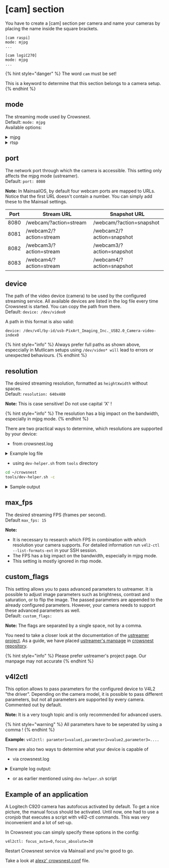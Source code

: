 # \[cam] section

You have to create a \[cam] section per camera and name your cameras by placing the name inside the square brackets.

```
[cam raspi]
mode: mjpg
...

[cam logiC270]
mode: mjpg
...
```

{% hint style="danger" %}
The word `cam` must be set!

&#x20;This is a keyword to determine that this section belongs to a camera setup.
{% endhint %}

## **mode**

The streaming mode used by Crowsnest.\
Default: `mode: mjpg`\
Available options:

<details>

<summary>mjpg</summary>

This mode uses the mjpg protocol and streams with ustreamer. It's basically a series of jpeg images. This mode uses a lot of bandwidth depending on the resolution and frame rate set.

</details>

<details>

<summary>rtsp</summary>

This mode uses the rtsp protocol, which uses h.264 as format. The advantage is the low bandwidth. The disadvantage is that it cannot be displayed in Mainsail. The stream can be watched in external programmes such as [VLC](https://www.videolan.org/).\
**The stream's URL becomes `rtsp://<printer-ip-or-name>:8554/<your-camera-section-name>`**\
Example: `rtsp://mainsailos.local:8554/raspi`

</details>

## **port**

The network port through which the camera is accessible. This setting only affects the mjpg mode (ustreamer).\
Default: `port: 8080`

**Note:** In MainsailOS, by default four webcam ports are mapped to URLs. Notice that the first URL doesn't contain a number. You can simply add these to the Mainsail settings.

| Port | Stream URL              | Snapshot URL              |
| ---- | ----------------------- | ------------------------- |
| 8080 | /webcam/?action=stream  | /webcam/?action=snapshot  |
| 8081 | /webcam2/?action=stream | /webcam2/?action=snapshot |
| 8082 | /webcam3/?action=stream | /webcam3/?action=snapshot |
| 8083 | /webcam4/?action=stream | /webcam4/?action=snapshot |



## **device**

The path of the video device (camera) to be used by the configured streaming service. All available devices are listed in the log file every time Crowsnest is started. You can copy the path from there.\
Default: `device: /dev/video0`

A path in this format is also valid:

```
device: /dev/v4l/by-id/usb-PixArt_Imaging_Inc._USB2.0_Camera-video-index0
```

{% hint style="info" %}
Always prefer full paths as shown above, especcially in Mutlicam setups using `/dev/video* will` lead to errors or unexpected behaviours.
{% endhint %}

## **resolution**

The desired streaming resolution, formatted as `height`x`width` without spaces.\
Default: `resolution: 640x480`

**Note:** This is case sensitive! Do not use capital 'X' !

{% hint style="info" %}
The resolution has a big impact on the bandwidth, especially in mjpg mode.
{% endhint %}

There are two practical ways to determine, which resolutions are supported by your device:

* from crowsnest.log

<details>

<summary>Example log file</summary>

```shell
[11/16/22 20:16:26] crowsnest: Supported Formats:
[11/16/22 20:16:26] crowsnest: 		[0]: 'MJPG' (Motion-JPEG, compressed)
[11/16/22 20:16:26] crowsnest: 		Size: Discrete 1920x1080
[11/16/22 20:16:26] crowsnest: 		Interval: Discrete 0.017s (60.000 fps)
[11/16/22 20:16:26] crowsnest: 		Interval: Discrete 0.033s (30.000 fps)
[11/16/22 20:16:26] crowsnest: 		Size: Discrete 3840x2160
[11/16/22 20:16:26] crowsnest: 		Interval: Discrete 0.033s (30.000 fps)
[11/16/22 20:16:26] crowsnest: 		Size: Discrete 640x480
[11/16/22 20:16:26] crowsnest: 		Interval: Discrete 0.017s (60.000 fps)
[11/16/22 20:16:26] crowsnest: 		Interval: Discrete 0.033s (30.000 fps)
[11/16/22 20:16:26] crowsnest: 		Size: Discrete 160x120
[11/16/22 20:16:26] crowsnest: 		Interval: Discrete 0.017s (60.000 fps)
[11/16/22 20:16:26] crowsnest: 		Interval: Discrete 0.033s (30.000 fps)
[11/16/22 20:16:26] crowsnest: 		Size: Discrete 176x144
[11/16/22 20:16:26] crowsnest: 		Interval: Discrete 0.017s (60.000 fps)
[11/16/22 20:16:26] crowsnest: 		Interval: Discrete 0.033s (30.000 fps)
[11/16/22 20:16:26] crowsnest: 		Size: Discrete 320x180
[11/16/22 20:16:26] crowsnest: 		Interval: Discrete 0.017s (60.000 fps)
[11/16/22 20:16:26] crowsnest: 		Interval: Discrete 0.033s (30.000 fps)
[11/16/22 20:16:26] crowsnest: 		Size: Discrete 320x240
[11/16/22 20:16:26] crowsnest: 		Interval: Discrete 0.017s (60.000 fps)
[11/16/22 20:16:26] crowsnest: 		Interval: Discrete 0.033s (30.000 fps)
[11/16/22 20:16:26] crowsnest: 		Size: Discrete 352x288
[11/16/22 20:16:26] crowsnest: 		Interval: Discrete 0.017s (60.000 fps)
[11/16/22 20:16:26] crowsnest: 		Interval: Discrete 0.033s (30.000 fps)
[11/16/22 20:16:27] crowsnest: 		Size: Discrete 340x340
[11/16/22 20:16:27] crowsnest: 		Interval: Discrete 0.017s (60.000 fps)
[11/16/22 20:16:27] crowsnest: 		Interval: Discrete 0.033s (30.000 fps)
[11/16/22 20:16:27] crowsnest: 		Size: Discrete 424x240
[11/16/22 20:16:27] crowsnest: 		Interval: Discrete 0.017s (60.000 fps)
[11/16/22 20:16:27] crowsnest: 		Interval: Discrete 0.033s (30.000 fps)
[11/16/22 20:16:27] crowsnest: 		Size: Discrete 440x440
[11/16/22 20:16:27] crowsnest: 		Interval: Discrete 0.017s (60.000 fps)
[11/16/22 20:16:27] crowsnest: 		Interval: Discrete 0.033s (30.000 fps)
[11/16/22 20:16:27] crowsnest: 		Size: Discrete 480x270
[11/16/22 20:16:27] crowsnest: 		Interval: Discrete 0.017s (60.000 fps)
[11/16/22 20:16:27] crowsnest: 		Interval: Discrete 0.033s (30.000 fps)
[11/16/22 20:16:27] crowsnest: 		Size: Discrete 640x360
[11/16/22 20:16:27] crowsnest: 		Interval: Discrete 0.033s (30.000 fps)
[11/16/22 20:16:27] crowsnest: 		Size: Discrete 800x448
[11/16/22 20:16:27] crowsnest: 		Interval: Discrete 0.017s (60.000 fps)
[11/16/22 20:16:27] crowsnest: 		Interval: Discrete 0.033s (30.000 fps)
[11/16/22 20:16:27] crowsnest: 		Size: Discrete 800x600
[11/16/22 20:16:27] crowsnest: 		Interval: Discrete 0.017s (60.000 fps)
[11/16/22 20:16:27] crowsnest: 		Interval: Discrete 0.033s (30.000 fps)
[11/16/22 20:16:27] crowsnest: 		Size: Discrete 848x480
[11/16/22 20:16:27] crowsnest: 		Interval: Discrete 0.017s (60.000 fps)
[11/16/22 20:16:27] crowsnest: 		Interval: Discrete 0.033s (30.000 fps)
[11/16/22 20:16:27] crowsnest: 		Size: Discrete 960x540
[11/16/22 20:16:27] crowsnest: 		Interval: Discrete 0.017s (60.000 fps)
[11/16/22 20:16:27] crowsnest: 		Interval: Discrete 0.033s (30.000 fps)
[11/16/22 20:16:27] crowsnest: 		Size: Discrete 1024x576
[11/16/22 20:16:27] crowsnest: 		Interval: Discrete 0.017s (60.000 fps)
[11/16/22 20:16:27] crowsnest: 		Interval: Discrete 0.033s (30.000 fps)
[11/16/22 20:16:27] crowsnest: 		Size: Discrete 1280x720
[11/16/22 20:16:27] crowsnest: 		Interval: Discrete 0.017s (60.000 fps)
[11/16/22 20:16:27] crowsnest: 		Interval: Discrete 0.033s (30.000 fps)
[11/16/22 20:16:27] crowsnest: 		Size: Discrete 1600x896
[11/16/22 20:16:27] crowsnest: 		Interval: Discrete 0.017s (60.000 fps)
[11/16/22 20:16:27] crowsnest: 		Interval: Discrete 0.033s (30.000 fps)
[11/16/22 20:16:27] crowsnest: 		Size: Discrete 2560x1440
[11/16/22 20:16:27] crowsnest: 		Interval: Discrete 0.033s (30.000 fps)
[11/16/22 20:16:27] crowsnest: 		Size: Discrete 3840x3104
[11/16/22 20:16:27] crowsnest: 		Interval: Discrete 0.033s (30.000 fps)
[11/16/22 20:16:27] crowsnest: 		Size: Discrete 3264x2448
[11/16/22 20:16:27] crowsnest: 		Interval: Discrete 0.033s (30.000 fps)
[11/16/22 20:16:27] crowsnest: 		Size: Discrete 2592x1944
[11/16/22 20:16:27] crowsnest: 		Interval: Discrete 0.033s (30.000 fps)
[11/16/22 20:16:27] crowsnest: 		Size: Discrete 2048x1536
[11/16/22 20:16:27] crowsnest: 		Interval: Discrete 0.033s (30.000 fps)
[11/16/22 20:16:27] crowsnest: 		Size: Discrete 1600x1200
[11/16/22 20:16:27] crowsnest: 		Interval: Discrete 0.033s (30.000 fps)
[11/16/22 20:16:27] crowsnest: 		Size: Discrete 1024x768
[11/16/22 20:16:27] crowsnest: 		Interval: Discrete 0.017s (60.000 fps)
[11/16/22 20:16:27] crowsnest: 		Interval: Discrete 0.033s (30.000 fps)
[11/16/22 20:16:27] crowsnest: 		[1]: 'YUYV' (YUYV 4:2:2)
[11/16/22 20:16:27] crowsnest: 		Size: Discrete 1920x1080
[11/16/22 20:16:27] crowsnest: 		Interval: Discrete 0.200s (5.000 fps)
[11/16/22 20:16:27] crowsnest: 		Size: Discrete 3840x2160
[11/16/22 20:16:27] crowsnest: 		Interval: Discrete 1.000s (1.000 fps)
[11/16/22 20:16:27] crowsnest: 		Size: Discrete 640x480
[11/16/22 20:16:27] crowsnest: 		Interval: Discrete 0.033s (30.000 fps)
[11/16/22 20:16:27] crowsnest: 		Size: Discrete 160x120
[11/16/22 20:16:27] crowsnest: 		Interval: Discrete 0.033s (30.000 fps)
[11/16/22 20:16:27] crowsnest: 		Size: Discrete 176x144
[11/16/22 20:16:27] crowsnest: 		Interval: Discrete 0.033s (30.000 fps)
[11/16/22 20:16:27] crowsnest: 		Size: Discrete 320x180
[11/16/22 20:16:27] crowsnest: 		Interval: Discrete 0.033s (30.000 fps)
[11/16/22 20:16:27] crowsnest: 		Size: Discrete 320x240
[11/16/22 20:16:27] crowsnest: 		Interval: Discrete 0.033s (30.000 fps)
[11/16/22 20:16:27] crowsnest: 		Size: Discrete 352x288
[11/16/22 20:16:27] crowsnest: 		Interval: Discrete 0.033s (30.000 fps)
[11/16/22 20:16:27] crowsnest: 		Size: Discrete 340x340
[11/16/22 20:16:27] crowsnest: 		Interval: Discrete 0.033s (30.000 fps)
[11/16/22 20:16:27] crowsnest: 		Size: Discrete 424x240
[11/16/22 20:16:27] crowsnest: 		Interval: Discrete 0.033s (30.000 fps)
[11/16/22 20:16:27] crowsnest: 		Size: Discrete 440x440
[11/16/22 20:16:27] crowsnest: 		Interval: Discrete 0.033s (30.000 fps)
[11/16/22 20:16:28] crowsnest: 		Size: Discrete 480x270
[11/16/22 20:16:28] crowsnest: 		Interval: Discrete 0.033s (30.000 fps)
[11/16/22 20:16:28] crowsnest: 		Size: Discrete 640x360
[11/16/22 20:16:28] crowsnest: 		Interval: Discrete 0.033s (30.000 fps)
[11/16/22 20:16:28] crowsnest: 		Size: Discrete 800x448
[11/16/22 20:16:28] crowsnest: 		Interval: Discrete 0.033s (30.000 fps)
[11/16/22 20:16:28] crowsnest: 		Size: Discrete 800x600
[11/16/22 20:16:28] crowsnest: 		Interval: Discrete 0.100s (10.000 fps)
[11/16/22 20:16:28] crowsnest: 		Size: Discrete 848x480
[11/16/22 20:16:28] crowsnest: 		Interval: Discrete 0.033s (30.000 fps)
[11/16/22 20:16:28] crowsnest: 		Size: Discrete 960x540
[11/16/22 20:16:28] crowsnest: 		Interval: Discrete 0.100s (10.000 fps)
[11/16/22 20:16:28] crowsnest: 		Size: Discrete 1024x576
[11/16/22 20:16:28] crowsnest: 		Interval: Discrete 0.100s (10.000 fps)
[11/16/22 20:16:28] crowsnest: 		Size: Discrete 1280x720
[11/16/22 20:16:28] crowsnest: 		Interval: Discrete 0.100s (10.000 fps)
[11/16/22 20:16:28] crowsnest: 		Size: Discrete 1600x896
[11/16/22 20:16:28] crowsnest: 		Interval: Discrete 0.200s (5.000 fps)
[11/16/22 20:16:28] crowsnest: 		Size: Discrete 2560x1440
[11/16/22 20:16:28] crowsnest: 		Interval: Discrete 1.000s (1.000 fps)
[11/16/22 20:16:28] crowsnest: 		Size: Discrete 3840x3104
[11/16/22 20:16:28] crowsnest: 		Interval: Discrete 1.000s (1.000 fps)
[11/16/22 20:16:28] crowsnest: 		Size: Discrete 3264x2448
[11/16/22 20:16:28] crowsnest: 		Interval: Discrete 1.000s (1.000 fps)
[11/16/22 20:16:28] crowsnest: 		Size: Discrete 2592x1944
[11/16/22 20:16:28] crowsnest: 		Interval: Discrete 1.000s (1.000 fps)
[11/16/22 20:16:28] crowsnest: 		Size: Discrete 2048x1536
[11/16/22 20:16:28] crowsnest: 		Interval: Discrete 1.000s (1.000 fps)
[11/16/22 20:16:28] crowsnest: 		Size: Discrete 1600x1200
[11/16/22 20:16:28] crowsnest: 		Interval: Discrete 1.000s (1.000 fps)
[11/16/22 20:16:28] crowsnest: 		Size: Discrete 1024x768
[11/16/22 20:16:28] crowsnest: 		Interval: Discrete 0.100s (10.000 fps)
```

</details>

* using `dev-helper.sh` from `tools` directory

```bash
cd ~/crowsnest
tools/dev-helper.sh -c
```

<details>

<summary>Sample output</summary>

```bash
crowsnest - dev-helper.sh

v4l2-ctl supported camera(s):

Device /dev/video1:

Symbolic links to /dev/video1:

/dev/v4l/by-id/usb-XCG-220921-J_3DO_Nozzle_Camera_01.00.00-video-index0
/dev/v4l/by-path/platform-fd500000.pcie-pci-0000:01:00.0-usb-0:1.1:1.0-video-index0


Supported formats:

	[0]: 'MJPG' (Motion-JPEG, compressed)
		Size: Discrete 1920x1080
			Interval: Discrete 0.017s (60.000 fps)
			Interval: Discrete 0.033s (30.000 fps)
		Size: Discrete 3840x2160
			Interval: Discrete 0.033s (30.000 fps)
		Size: Discrete 640x480
			Interval: Discrete 0.017s (60.000 fps)
			Interval: Discrete 0.033s (30.000 fps)
		Size: Discrete 160x120
			Interval: Discrete 0.017s (60.000 fps)
			Interval: Discrete 0.033s (30.000 fps)
		Size: Discrete 176x144
			Interval: Discrete 0.017s (60.000 fps)
			Interval: Discrete 0.033s (30.000 fps)
		Size: Discrete 320x180
			Interval: Discrete 0.017s (60.000 fps)
			Interval: Discrete 0.033s (30.000 fps)
		Size: Discrete 320x240
			Interval: Discrete 0.017s (60.000 fps)
			Interval: Discrete 0.033s (30.000 fps)
		Size: Discrete 352x288
			Interval: Discrete 0.017s (60.000 fps)
			Interval: Discrete 0.033s (30.000 fps)
		Size: Discrete 340x340
			Interval: Discrete 0.017s (60.000 fps)
			Interval: Discrete 0.033s (30.000 fps)
		Size: Discrete 424x240
			Interval: Discrete 0.017s (60.000 fps)
			Interval: Discrete 0.033s (30.000 fps)
		Size: Discrete 440x440
			Interval: Discrete 0.017s (60.000 fps)
			Interval: Discrete 0.033s (30.000 fps)
		Size: Discrete 480x270
			Interval: Discrete 0.017s (60.000 fps)
			Interval: Discrete 0.033s (30.000 fps)
		Size: Discrete 640x360
			Interval: Discrete 0.033s (30.000 fps)
		Size: Discrete 800x448
			Interval: Discrete 0.017s (60.000 fps)
			Interval: Discrete 0.033s (30.000 fps)
		Size: Discrete 800x600
			Interval: Discrete 0.017s (60.000 fps)
			Interval: Discrete 0.033s (30.000 fps)
		Size: Discrete 848x480
			Interval: Discrete 0.017s (60.000 fps)
			Interval: Discrete 0.033s (30.000 fps)
		Size: Discrete 960x540
			Interval: Discrete 0.017s (60.000 fps)
			Interval: Discrete 0.033s (30.000 fps)
		Size: Discrete 1024x576
			Interval: Discrete 0.017s (60.000 fps)
			Interval: Discrete 0.033s (30.000 fps)
		Size: Discrete 1280x720
			Interval: Discrete 0.017s (60.000 fps)
			Interval: Discrete 0.033s (30.000 fps)
		Size: Discrete 1600x896
			Interval: Discrete 0.017s (60.000 fps)
			Interval: Discrete 0.033s (30.000 fps)
		Size: Discrete 2560x1440
			Interval: Discrete 0.033s (30.000 fps)
		Size: Discrete 3840x3104
			Interval: Discrete 0.033s (30.000 fps)
		Size: Discrete 3264x2448
			Interval: Discrete 0.033s (30.000 fps)
		Size: Discrete 2592x1944
			Interval: Discrete 0.033s (30.000 fps)
		Size: Discrete 2048x1536
			Interval: Discrete 0.033s (30.000 fps)
		Size: Discrete 1600x1200
			Interval: Discrete 0.033s (30.000 fps)
		Size: Discrete 1024x768
			Interval: Discrete 0.017s (60.000 fps)
			Interval: Discrete 0.033s (30.000 fps)
	[1]: 'YUYV' (YUYV 4:2:2)
		Size: Discrete 1920x1080
			Interval: Discrete 0.200s (5.000 fps)
		Size: Discrete 3840x2160
			Interval: Discrete 1.000s (1.000 fps)
		Size: Discrete 640x480
			Interval: Discrete 0.033s (30.000 fps)
		Size: Discrete 160x120
			Interval: Discrete 0.033s (30.000 fps)
		Size: Discrete 176x144
			Interval: Discrete 0.033s (30.000 fps)
		Size: Discrete 320x180
			Interval: Discrete 0.033s (30.000 fps)
		Size: Discrete 320x240
			Interval: Discrete 0.033s (30.000 fps)
		Size: Discrete 352x288
			Interval: Discrete 0.033s (30.000 fps)
		Size: Discrete 340x340
			Interval: Discrete 0.033s (30.000 fps)
		Size: Discrete 424x240
			Interval: Discrete 0.033s (30.000 fps)
		Size: Discrete 440x440
			Interval: Discrete 0.033s (30.000 fps)
		Size: Discrete 480x270
			Interval: Discrete 0.033s (30.000 fps)
		Size: Discrete 640x360
			Interval: Discrete 0.033s (30.000 fps)
		Size: Discrete 800x448
			Interval: Discrete 0.033s (30.000 fps)
		Size: Discrete 800x600
			Interval: Discrete 0.100s (10.000 fps)
		Size: Discrete 848x480
			Interval: Discrete 0.033s (30.000 fps)
		Size: Discrete 960x540
			Interval: Discrete 0.100s (10.000 fps)
		Size: Discrete 1024x576
			Interval: Discrete 0.100s (10.000 fps)
		Size: Discrete 1280x720
			Interval: Discrete 0.100s (10.000 fps)
		Size: Discrete 1600x896
			Interval: Discrete 0.200s (5.000 fps)
		Size: Discrete 2560x1440
			Interval: Discrete 1.000s (1.000 fps)
		Size: Discrete 3840x3104
			Interval: Discrete 1.000s (1.000 fps)
		Size: Discrete 3264x2448
			Interval: Discrete 1.000s (1.000 fps)
		Size: Discrete 2592x1944
			Interval: Discrete 1.000s (1.000 fps)
		Size: Discrete 2048x1536
			Interval: Discrete 1.000s (1.000 fps)
		Size: Discrete 1600x1200
			Interval: Discrete 1.000s (1.000 fps)
		Size: Discrete 1024x768
			Interval: Discrete 0.100s (10.000 fps)

Supported Controls:

                     brightness 0x00980900 (int)    : min=-64 max=64 step=1 default=-15 value=-15
                       contrast 0x00980901 (int)    : min=0 max=95 step=1 default=4 value=2
                     saturation 0x00980902 (int)    : min=0 max=100 step=1 default=70 value=70
                            hue 0x00980903 (int)    : min=-2000 max=2000 step=1 default=0 value=0
 white_balance_temperature_auto 0x0098090c (bool)   : default=1 value=1
                          gamma 0x00980910 (int)    : min=100 max=300 step=1 default=115 value=115
           power_line_frequency 0x00980918 (menu)   : min=0 max=2 default=2 value=2
				0: Disabled
				1: 50 Hz
				2: 60 Hz
      white_balance_temperature 0x0098091a (int)    : min=2800 max=6500 step=1 default=4600 value=4600 flags=inactive
                      sharpness 0x0098091b (int)    : min=1 max=7 step=1 default=1 value=2
         backlight_compensation 0x0098091c (int)    : min=0 max=1 step=1 default=0 value=0
                  exposure_auto 0x009a0901 (menu)   : min=0 max=3 default=3 value=3
				1: Manual Mode
				3: Aperture Priority Mode
              exposure_absolute 0x009a0902 (int)    : min=3 max=2047 step=1 default=166 value=166 flags=inactive
                 focus_absolute 0x009a090a (int)    : min=0 max=1023 step=1 default=0 value=634 flags=inactive
                     focus_auto 0x009a090c (bool)   : default=0 value=1

```



</details>

## **max\_fps**

The desired streaming FPS (frames per second).\
Default `max_fps: 15`

**Note:**

* It is necessary to research which FPS in combination with which resolution your camera supports. For detailed information run `v4l2-ctl --list-formats-ext` in your SSH session.
* The FPS has a big impact on the bandwidth, especially in mjpg mode.
* This setting is mostly ignored in rtsp mode.



## **custom\_flags**

This setting allows you to pass advanced parameters to ustreamer. It is possible to adjust image parameters such as brightness, contrast and saturation, or to flip the image. The passed parameters are appended to the already configured parameters. However, your camera needs to support these advanced parameters as well.\
Default: `custom_flags:`

**Note:** The flags are separated by a single space, not by a comma.

You need to take a closer look at the documentation of the [ustreamer project](https://github.com/pikvm/ustreamer). As a guide, we have placed [ustreamer's manpage](https://github.com/mainsail-crew/crowsnest/blob/master/ustreamer\_manpage.md) in [crowsnest repository](https://github.com/mainsail-crew/crowsnest).

{% hint style="info" %}
Please prefer ustreamer's project page. Our manpage may not accurate
{% endhint %}

## **v4l2ctl**

This option allows to pass parameters for the configured device to V4L2 "the driver". Depending on the camera model, it is possible to pass different parameters, but not all parameters are supported by every camera.\
Commented out by default.

**Note:** It is a very tough topic and is only recommended for advanced users.

{% hint style="warning" %}
All parameters have to be seperated by using a comma !
{% endhint %}

**Example:** `v4l2ctl: paramter1=value1,parameter2=value2,parameter3=....`

There are also two ways to determine what your device is capable of

* via crowsnest.log

<details>

<summary>Example log output:</summary>

```shell
[11/16/22 20:16:28] crowsnest: Supported Controls:
[11/16/22 20:16:28] crowsnest: 		brightness 0x00980900 (int) : min=-64 max=64 step=1 default=-15 value=-15
[11/16/22 20:16:28] crowsnest: 		contrast 0x00980901 (int) : min=0 max=95 step=1 default=4 value=2
[11/16/22 20:16:28] crowsnest: 		saturation 0x00980902 (int) : min=0 max=100 step=1 default=70 value=70
[11/16/22 20:16:28] crowsnest: 		hue 0x00980903 (int) : min=-2000 max=2000 step=1 default=0 value=0
[11/16/22 20:16:28] crowsnest: 		white_balance_temperature_auto 0x0098090c (bool) : default=1 value=1
[11/16/22 20:16:28] crowsnest: 		gamma 0x00980910 (int) : min=100 max=300 step=1 default=115 value=115
[11/16/22 20:16:28] crowsnest: 		power_line_frequency 0x00980918 (menu) : min=0 max=2 default=2 value=2
[11/16/22 20:16:28] crowsnest: 		0: Disabled
[11/16/22 20:16:28] crowsnest: 		1: 50 Hz
[11/16/22 20:16:28] crowsnest: 		2: 60 Hz
[11/16/22 20:16:28] crowsnest: 		white_balance_temperature 0x0098091a (int) : min=2800 max=6500 step=1 default=4600 value=4600 flags=inactive
[11/16/22 20:16:28] crowsnest: 		sharpness 0x0098091b (int) : min=1 max=7 step=1 default=1 value=2
[11/16/22 20:16:28] crowsnest: 		backlight_compensation 0x0098091c (int) : min=0 max=1 step=1 default=0 value=0
[11/16/22 20:16:28] crowsnest: 		exposure_auto 0x009a0901 (menu) : min=0 max=3 default=3 value=3
[11/16/22 20:16:28] crowsnest: 		1: Manual Mode
[11/16/22 20:16:28] crowsnest: 		3: Aperture Priority Mode
[11/16/22 20:16:28] crowsnest: 		exposure_absolute 0x009a0902 (int) : min=3 max=2047 step=1 default=166 value=166 flags=inactive
[11/16/22 20:16:28] crowsnest: 		focus_absolute 0x009a090a (int) : min=0 max=1023 step=1 default=0 value=634 flags=inactive
[11/16/22 20:16:28] crowsnest: 		focus_auto 0x009a090c (bool) : default=0 value=1
```

</details>

* or as earlier mentioned using `dev-helper.sh` script



## **Example of an application**

A Logitech C920 camera has autofocus activated by default. To get a nice picture, the manual focus should be activated. Until now, one had to use a cronjob that executes a script with v4l2-ctl commands. This was very inconvenient and a lot of set-up.

In Crowsnest you can simply specify these options in the config:

```
v4l2ctl: focus_auto=0,focus_absolute=30
```

Restart Crowsnest service via Mainsail and you're good to go.

Take a look at [alexz' crowsnest.conf](https://github.com/zellneralex/klipper\_config/blob/master/crowsnest.conf) file.

